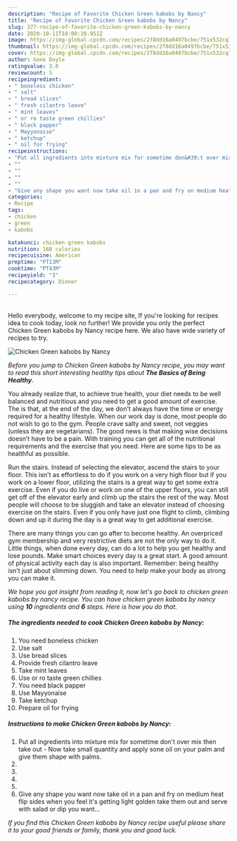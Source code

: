 ```yaml
---
description: "Recipe of Favorite Chicken Green kabobs by Nancy"
title: "Recipe of Favorite Chicken Green kabobs by Nancy"
slug: 377-recipe-of-favorite-chicken-green-kabobs-by-nancy
date: 2020-10-11T18:08:28.951Z
image: https://img-global.cpcdn.com/recipes/2f8dd16a0497bcbe/751x532cq70/chicken-green-kabobs-by-nancy-recipe-main-photo.jpg
thumbnail: https://img-global.cpcdn.com/recipes/2f8dd16a0497bcbe/751x532cq70/chicken-green-kabobs-by-nancy-recipe-main-photo.jpg
cover: https://img-global.cpcdn.com/recipes/2f8dd16a0497bcbe/751x532cq70/chicken-green-kabobs-by-nancy-recipe-main-photo.jpg
author: Gene Doyle
ratingvalue: 3.8
reviewcount: 5
recipeingredient:
- " boneless chicken"
- " salt"
- " bread slices"
- " fresh cilantro leave"
- " mint leaves"
- " or ro taste green chillies"
- " black papper"
- " Mayyonaise"
- " ketchup"
- " oil for frying"
recipeinstructions:
- "Put all ingredients into mixture mix for sometime don&#39;t over mix then take out Now take small quantity and apply sone oil on your palm and give them shape with palms."
- ""
- ""
- ""
- ""
- "Give any shape you want now take oil in a pan and fry on medium heat flip sides when you feel it&#39;s getting light golden take them out and serve with salad or dip you want..."
categories:
- Recipe
tags:
- chicken
- green
- kabobs

katakunci: chicken green kabobs 
nutrition: 168 calories
recipecuisine: American
preptime: "PT13M"
cooktime: "PT43M"
recipeyield: "3"
recipecategory: Dinner

---
```

<br>
Hello everybody, welcome to my recipe site, If you're looking for recipes idea to cook today, look no further! We provide you only the perfect Chicken Green kabobs by Nancy recipe here. We also have wide variety of recipes to try.
<br>


![Chicken Green kabobs by Nancy](https://img-global.cpcdn.com/recipes/2f8dd16a0497bcbe/751x532cq70/chicken-green-kabobs-by-nancy-recipe-main-photo.jpg)

<i>Before you jump to Chicken Green kabobs by Nancy recipe, you may want to read this short interesting healthy tips about <strong>The Basics of Being Healthy</strong>.</i>

You already realize that, to achieve true health, your diet needs to be well balanced and nutritious and you need to get a good amount of exercise. The  is that, at the end of the day, we don't always have the time or energy required for a healthy lifestyle. When our work day is done, most people do not wish to go to the gym. People crave salty and sweet, not veggies (unless they are vegetarians). The good news is that making wise decisions doesn’t have to be a pain. With training you can get all of the nutritional requirements and the exercise that you need. Here are some tips to be as healthful as possible.

Run the stairs. Instead of selecting the elevator, ascend the stairs to your floor. This isn't as effortless to do if you work on a very high floor but if you work on a lower floor, utilizing the stairs is a great way to get some extra exercise. Even if you do live or work on one of the upper floors, you can still get off of the elevator early and climb up the stairs the rest of the way. Most people will choose to be sluggish and take an elevator instead of choosing exercise on the stairs. Even if you only have just one flight to climb, climbing down and up it during the day is a great way to get additional exercise. 

There are many things you can go after to become healthy. An overpriced gym membership and very restrictive diets are not the only way to do it. Little things, when done every day, can do a lot to help you get healthy and lose pounds. Make smart choices every day is a great start. A good amount of physical activity each day is also important. Remember: being healthy isn’t just about slimming down. You need to help make your body as strong you can make it. 


<i>We hope you got insight from reading it, now let's go back to chicken green kabobs by nancy recipe. You can have chicken green kabobs by nancy using <strong>10</strong> ingredients and <strong>6</strong> steps. Here is how you do that.
</i>

##### The ingredients needed to cook Chicken Green kabobs by Nancy:

1. You need  boneless chicken
1. Use  salt
1. Use  bread slices
1. Provide  fresh cilantro leave
1. Take  mint leaves
1. Use  or ro taste green chillies
1. You need  black papper
1. Use  Mayyonaise
1. Take  ketchup
1. Prepare  oil for frying


##### Instructions to make Chicken Green kabobs by Nancy:

1. Put all ingredients into mixture mix for sometime don&#39;t over mix then take out - Now take small quantity and apply sone oil on your palm and give them shape with palms.
1. 
1. 
1. 
1. 
1. Give any shape you want now take oil in a pan and fry on medium heat flip sides when you feel it&#39;s getting light golden take them out and serve with salad or dip you want...


<i>If you find this Chicken Green kabobs by Nancy recipe useful please share it to your good friends or family, thank you and good luck.</i>
